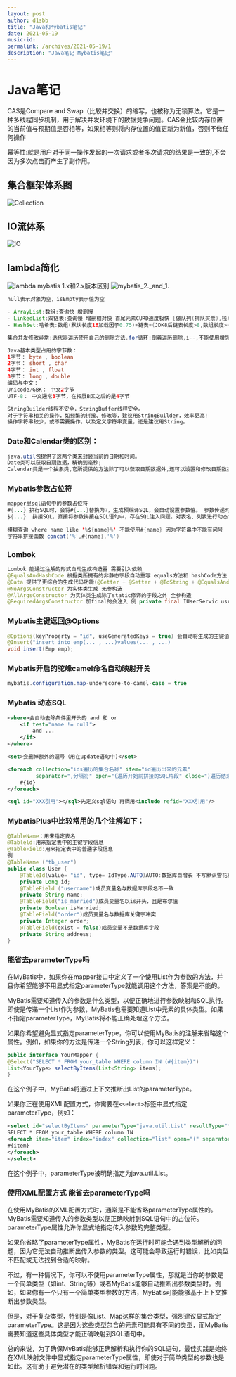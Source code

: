 ```yaml
---
layout: post
author: d1sbb
title: "Java和Mybatis笔记"
date: 2021-05-19
music-id: 
permalink: /archives/2021-05-19/1
description: "Java笔记 Mybatis笔记"
---
```


# Java笔记
CAS是Compare and Swap（比较并交换）的缩写，也被称为无锁算法。它是一种多线程同步机制，用于解决并发环境下的数据竞争问题。CAS会比较内存位置的当前值与预期值是否相等，如果相等则将内存位置的值更新为新值，否则不做任何操作

幂等性:就是用户对于同一操作发起的一次请求或者多次请求的结果是一致的,不会因为多次点击而产生了副作用。

## 集合框架体系图
![Collection](https://aroucc.oss-cn-hangzhou.aliyuncs.com/images/Collection.png)
## IO流体系
![IO](https://aroucc.oss-cn-hangzhou.aliyuncs.com/images/IO%E6%B5%81%E4%BD%93%E7%B3%BB.png)
## lambda简化
![lambda](https://aroucc.oss-cn-hangzhou.aliyuncs.com/images/%E5%8C%BF%E5%90%8D%E5%86%85%E9%83%A8%E7%B1%BB%E6%88%90lambda.png)
mybatis 1.x和2.x版本区别
![mybatis_2._and_1.](https://aroucc.oss-cn-hangzhou.aliyuncs.com/images/mybatis.png)
```java
null表示对象为空，isEmpty表示值为空

- ArrayList:数组:查询快 增删慢
- LinkedList:双链表:查询慢 增删相对快 首尾元素CURD速度极快 [做队列(排队买票),栈(弹夹)适合]
- HashSet:哈希表:数组(默认长度16加载因子0.75)+链表+(JDK8后链表长度>8,数组长度>=64自动链表转成红黑树)

集合并发修改异常:迭代器遍历使用自己的删除方法.for循环:倒着遍历删除,i--,不能使用增强for循环
```
```java
Java基本类型占用的字节数：
1字节： byte , boolean
2字节： short , char
4字节： int , float
8字节： long , double
编码与中文：
Unicode/GBK： 中文2字节
UTF-8： 中文通常3字节，在拓展B区之后的是4字节
```

```java
StringBuilder线程不安全，StringBuffer线程安全。
对于字符串相关的操作，如频繁的拼接、修改等，建议用StringBuilder，效率更高!
操作字符串较少，或不需要操作，以及定义字符串变量，还是建议用String。
```
### Date和Calendar类的区别：
```java
java.util包提供了这两个类来封装当前的日期和时间。
Date类可以获取日期数据，精确到毫秒;
Calendar类是一个抽象类,它所提供的方法除了可以获取日期数据外,还可以设置和修改日期数据的特定部分,也就是说,Calendar类的功能更强大。
```
### Mybatis参数占位符
```java
mapper里sql语句中的参数占位符
#{...} 执行SQL时，会将#{...}替换为?，生成预编译SQL，会自动设置参数值。 参数传递时使用。
${...}  拼接SQL，直接将参数拼接在SQL语句中，存在SQL注入问题。对表名、列表进行动态设置时使用。
        
模糊查询 where name like '%${name}%' 不能使用#{name} 因为字符串中不能有问号
字符串拼接函数 concat('%',#{name},'%')
```
### Lombok
```java
Lombok 能通过注解的形式自动生成构造器 需要引入依赖
@EqualsAndHashCode 根据类所拥有的非静态字段自动重写 equals方法和 hashCode方法
@Data 提供了更综合的生成代码功能(@Getter + @Setter + @ToString + @EqualsAndHashCode)
@NoArgsConstructor 为实体类生成 无参构造
@AllArgsConstructor 为实体类生成除了static修饰的字段之外 全参构造
@RequiredArgsConstructor 加final的会注入 例 private final IUserServic usrSrvice;
```
### Mybatis主键返回@Options
```java
@Options(keyProperty = "id", useGeneratedKeys = true) 会自动将生成的主键值，赋值给emp对象的id属性
@Insert("insert into emp(... , ...)values(... , ...)
void insert(Emp emp);
```
### Mybatis开启的驼峰camel命名自动映射开关
```java
mybatis.configuration.map-underscore-to-camel-case = true
```
### Mybatis 动态SQL
```xml
<where>会自动去除条件里开头的 and 和 or
    <if test="name != null"> 
        and ...
    </if>
</where>

<set>会删掉额外的逗号（用在update语句中)</set>

<foreach collection="ids遍历的集合名称" item="id遍历出来的元素" 
         separator=",分隔符" open="(遍历开始前拼接的SQL片段" close=")遍历结束后拼接的SQL片段">
    #{id}
</foreach>

<sql id="XXX引用"></sql>先定义sql语句 再调用<include refid="XXX引用"/>
```
### MybatisPlus中比较常用的几个注解如下：
```java
@TableName：用来指定表名
@Tableld:用来指定表中的主键字段信息
@TableField:用来指定表中的普通字段信息
例
@TableName ("tb_user")
public class User {
    @TableId(value= "id", type= IdType.AUTO)AUTO:数据库自增长 不写默认雪花算法
    private Long id;
    @TableField ("username")成员变量名与数据库字段名不一致
    private String name;
    @TableField("is_married")成员变量名以is开头，且是布尔值
    private Boolean isMarried;
    @TableField("order")成员变量名与数据库关键字冲突
    private Integer order;
    @TableField(exist = false)成员变量不是数据库字段
    private String address;
}
```
### 能省去parameterType吗
在MyBatis中，如果你在mapper接口中定义了一个使用List作为参数的方法，并且你希望能够不用显式指定parameterType就能调用这个方法，答案是不能的。

MyBatis需要知道传入的参数是什么类型，以便正确地进行参数映射和SQL执行。即使是传递一个List作为参数，MyBatis也需要知道List中元素的具体类型。如果不指定parameterType，MyBatis将不能正确处理这个方法。

如果你希望避免显式指定parameterType，你可以使用MyBatis的注解来省略这个属性。例如，如果你的方法是传递一个String列表，你可以这样定义：

```java
public interface YourMapper {
@Select("SELECT * FROM your_table WHERE column IN (#{item})")
List<YourType> selectByItems(List<String> items);
}
```
在这个例子中，MyBatis将通过上下文推断出List<String>的parameterType。

如果你正在使用XML配置方式，你需要在`<select>`标签中显式指定parameterType，例如：

```xml
<select id="selectByItems" parameterType="java.util.List" resultType="YourType">
SELECT * FROM your_table WHERE column IN
<foreach item="item" index="index" collection="list" open="(" separator="," close=")">
#{item}
</foreach>
</select>
```
在这个例子中，parameterType被明确指定为java.util.List。

### 使用XML配置方式 能省去parameterType吗

在使用MyBatis的XML配置方式时，通常是不能省略parameterType属性的。MyBatis需要知道传入的参数类型以便正确映射到SQL语句中的占位符。parameterType属性允许你显式地指定传入参数的完整类型。

如果你省略了parameterType属性，MyBatis在运行时可能会遇到类型解析的问题，因为它无法自动推断出传入参数的类型。这可能会导致运行时错误，比如类型不匹配或无法找到合适的映射。

不过，有一种情况下，你可以不使用parameterType属性，那就是当你的参数是一个简单类型（如int、String等）或者MyBatis能够自动推断出参数类型时。例如，如果你有一个只有一个简单类型参数的方法，MyBatis可能能够基于上下文推断出参数类型。

但是，对于复杂类型，特别是像List、Map这样的集合类型，强烈建议显式指定parameterType。这是因为这些类型包含的元素可能具有不同的类型，而MyBatis需要知道这些具体类型才能正确映射到SQL语句中。

总的来说，为了确保MyBatis能够正确解析和执行你的SQL语句，最佳实践是始终在XML映射文件中显式指定parameterType属性，即使对于简单类型的参数也是如此。这有助于避免潜在的类型解析错误和运行时问题。